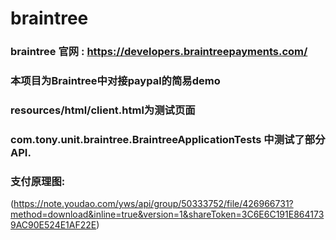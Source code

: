 # braintree
### braintree 官网 : https://developers.braintreepayments.com/

### 本项目为Braintree中对接paypal的简易demo

### resources/html/client.html为测试页面

### com.tony.unit.braintree.BraintreeApplicationTests 中测试了部分API.

### 支付原理图: 

(https://note.youdao.com/yws/api/group/50333752/file/426966731?method=download&inline=true&version=1&shareToken=3C6E6C191E8641739AC90E524E1AF22E)
